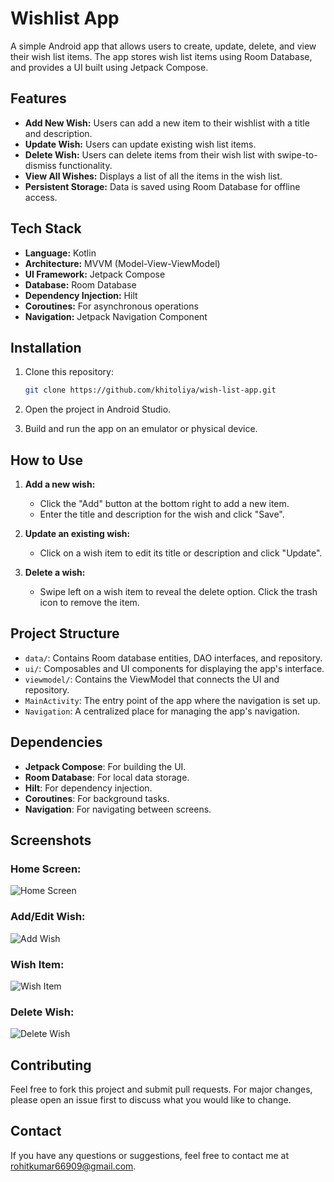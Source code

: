 # Wishlist App

A simple Android app that allows users to create, update, delete, and view their wish list items. The app stores wish list items using Room Database, and provides a UI built using Jetpack Compose.

## Features

- **Add New Wish:** Users can add a new item to their wishlist with a title and description.
- **Update Wish:** Users can update existing wish list items.
- **Delete Wish:** Users can delete items from their wish list with swipe-to-dismiss functionality.
- **View All Wishes:** Displays a list of all the items in the wish list.
- **Persistent Storage:** Data is saved using Room Database for offline access.

## Tech Stack

- **Language:** Kotlin
- **Architecture:** MVVM (Model-View-ViewModel)
- **UI Framework:** Jetpack Compose
- **Database:** Room Database
- **Dependency Injection:** Hilt
- **Coroutines:** For asynchronous operations
- **Navigation:** Jetpack Navigation Component

## Installation

1. Clone this repository:
    ```bash
    git clone https://github.com/khitoliya/wish-list-app.git
    ```

2. Open the project in Android Studio.

3. Build and run the app on an emulator or physical device.

## How to Use

1. **Add a new wish:** 
   - Click the "Add" button at the bottom right to add a new item.
   - Enter the title and description for the wish and click "Save".

2. **Update an existing wish:**
   - Click on a wish item to edit its title or description and click "Update".

3. **Delete a wish:**
   - Swipe left on a wish item to reveal the delete option. Click the trash icon to remove the item.

## Project Structure

- `data/`: Contains Room database entities, DAO interfaces, and repository.
- `ui/`: Composables and UI components for displaying the app's interface.
- `viewmodel/`: Contains the ViewModel that connects the UI and repository.
- `MainActivity`: The entry point of the app where the navigation is set up.
- `Navigation`: A centralized place for managing the app's navigation.

## Dependencies

- **Jetpack Compose**: For building the UI.
- **Room Database**: For local data storage.
- **Hilt**: For dependency injection.
- **Coroutines**: For background tasks.
- **Navigation**: For navigating between screens.



## Screenshots

### Home Screen:
![Home Screen](screenshots/home-screen.jpg)

### Add/Edit Wish:
![Add Wish](screenshots/add_wish.png)

### Wish Item:
![Wish Item](screenshots/wish_item.png)

### Delete Wish:
![Delete Wish](screenshots/Delete_Wish.png)

## Contributing

Feel free to fork this project and submit pull requests. For major changes, please open an issue first to discuss what you would like to change.

## Contact

If you have any questions or suggestions, feel free to contact me at rohitkumar66909@gmail.com.

